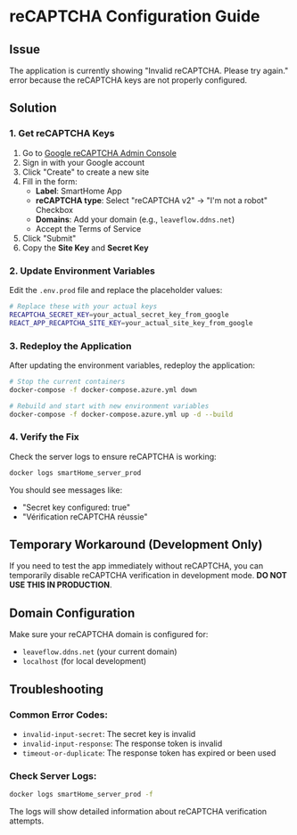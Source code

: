 # reCAPTCHA Configuration Guide

## Issue
The application is currently showing "Invalid reCAPTCHA. Please try again." error because the reCAPTCHA keys are not properly configured.

## Solution

### 1. Get reCAPTCHA Keys
1. Go to [Google reCAPTCHA Admin Console](https://www.google.com/recaptcha/admin)
2. Sign in with your Google account
3. Click "Create" to create a new site
4. Fill in the form:
   - **Label**: SmartHome App
   - **reCAPTCHA type**: Select "reCAPTCHA v2" → "I'm not a robot" Checkbox
   - **Domains**: Add your domain (e.g., `leaveflow.ddns.net`)
   - Accept the Terms of Service
5. Click "Submit"
6. Copy the **Site Key** and **Secret Key**

### 2. Update Environment Variables

Edit the `.env.prod` file and replace the placeholder values:

```bash
# Replace these with your actual keys
RECAPTCHA_SECRET_KEY=your_actual_secret_key_from_google
REACT_APP_RECAPTCHA_SITE_KEY=your_actual_site_key_from_google
```

### 3. Redeploy the Application

After updating the environment variables, redeploy the application:

```bash
# Stop the current containers
docker-compose -f docker-compose.azure.yml down

# Rebuild and start with new environment variables
docker-compose -f docker-compose.azure.yml up -d --build
```

### 4. Verify the Fix

Check the server logs to ensure reCAPTCHA is working:

```bash
docker logs smartHome_server_prod
```

You should see messages like:
- "Secret key configured: true"
- "Vérification reCAPTCHA réussie"

## Temporary Workaround (Development Only)

If you need to test the app immediately without reCAPTCHA, you can temporarily disable reCAPTCHA verification in development mode. **DO NOT USE THIS IN PRODUCTION**.

## Domain Configuration

Make sure your reCAPTCHA domain is configured for:
- `leaveflow.ddns.net` (your current domain)
- `localhost` (for local development)

## Troubleshooting

### Common Error Codes:
- `invalid-input-secret`: The secret key is invalid
- `invalid-input-response`: The response token is invalid
- `timeout-or-duplicate`: The response token has expired or been used

### Check Server Logs:
```bash
docker logs smartHome_server_prod -f
```

The logs will show detailed information about reCAPTCHA verification attempts.
